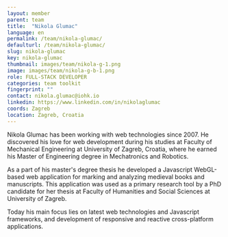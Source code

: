 ```yaml
---
layout: member
parent: team
title:  "Nikola Glumac"
language: en
permalink: /team/nikola-glumac/
defaulturl: /team/nikola-glumac/
slug: nikola-glumac
key: nikola-glumac
thumbnail: images/team/nikola-g-1.png
image: images/team/nikola-g-b-1.png
role: FULL-STACK DEVELOPER
categories: team toolkit
fingerprint: ""
contact: nikola.glumac@iohk.io
linkedin: https://www.linkedin.com/in/nikolaglumac
coords: Zagreb
location: Zagreb, Croatia
---
```

Nikola Glumac has been working with web technologies since 2007. He discovered his love for web development during his studies at Faculty of Mechanical Engineering at University of Zagreb, Croatia, where he earned his Master of Engineering degree in Mechatronics and Robotics.

As a part of his master's degree thesis he developed a Javascript WebGL-based web application for marking and analyzing medieval books and manuscripts. This application was used as a primary research tool by a PhD candidate for her thesis at Faculty of Humanities and Social Sciences at University of Zagreb.

Today his main focus lies on latest web technologies and Javascript frameworks, and development of responsive and reactive cross-platform applications.
